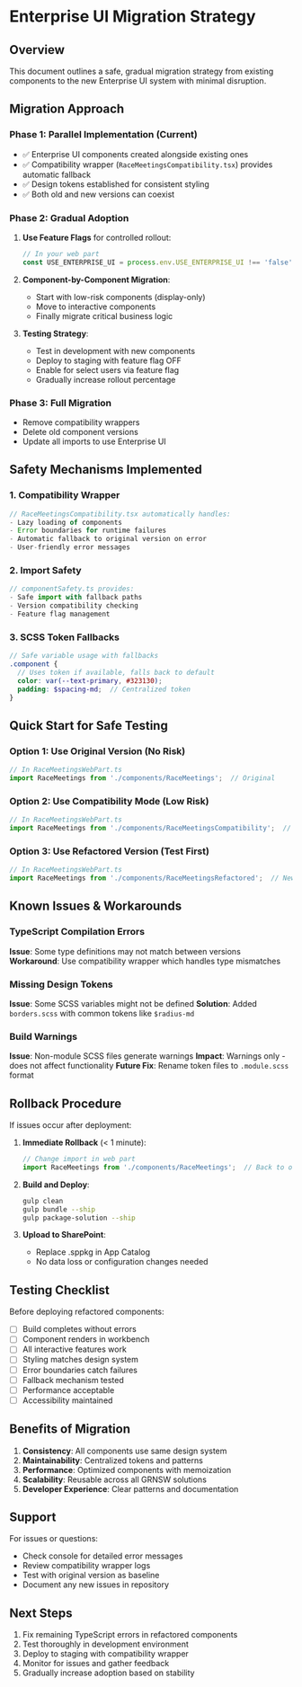 # Enterprise UI Migration Strategy

## Overview
This document outlines a safe, gradual migration strategy from existing components to the new Enterprise UI system with minimal disruption.

## Migration Approach

### Phase 1: Parallel Implementation (Current)
- ✅ Enterprise UI components created alongside existing ones
- ✅ Compatibility wrapper (`RaceMeetingsCompatibility.tsx`) provides automatic fallback
- ✅ Design tokens established for consistent styling
- ✅ Both old and new versions can coexist

### Phase 2: Gradual Adoption
1. **Use Feature Flags** for controlled rollout:
   ```typescript
   // In your web part
   const USE_ENTERPRISE_UI = process.env.USE_ENTERPRISE_UI !== 'false';
   ```

2. **Component-by-Component Migration**:
   - Start with low-risk components (display-only)
   - Move to interactive components
   - Finally migrate critical business logic

3. **Testing Strategy**:
   - Test in development with new components
   - Deploy to staging with feature flag OFF
   - Enable for select users via feature flag
   - Gradually increase rollout percentage

### Phase 3: Full Migration
- Remove compatibility wrappers
- Delete old component versions
- Update all imports to use Enterprise UI

## Safety Mechanisms Implemented

### 1. Compatibility Wrapper
```typescript
// RaceMeetingsCompatibility.tsx automatically handles:
- Lazy loading of components
- Error boundaries for runtime failures
- Automatic fallback to original version on error
- User-friendly error messages
```

### 2. Import Safety
```typescript
// componentSafety.ts provides:
- Safe import with fallback paths
- Version compatibility checking
- Feature flag management
```

### 3. SCSS Token Fallbacks
```scss
// Safe variable usage with fallbacks
.component {
  // Uses token if available, falls back to default
  color: var(--text-primary, #323130);
  padding: $spacing-md;  // Centralized token
}
```

## Quick Start for Safe Testing

### Option 1: Use Original Version (No Risk)
```typescript
// In RaceMeetingsWebPart.ts
import RaceMeetings from './components/RaceMeetings';  // Original
```

### Option 2: Use Compatibility Mode (Low Risk)
```typescript
// In RaceMeetingsWebPart.ts
import RaceMeetings from './components/RaceMeetingsCompatibility';  // Auto-fallback
```

### Option 3: Use Refactored Version (Test First)
```typescript
// In RaceMeetingsWebPart.ts
import RaceMeetings from './components/RaceMeetingsRefactored';  // New version
```

## Known Issues & Workarounds

### TypeScript Compilation Errors
**Issue**: Some type definitions may not match between versions
**Workaround**: Use compatibility wrapper which handles type mismatches

### Missing Design Tokens
**Issue**: Some SCSS variables might not be defined
**Solution**: Added `borders.scss` with common tokens like `$radius-md`

### Build Warnings
**Issue**: Non-module SCSS files generate warnings
**Impact**: Warnings only - does not affect functionality
**Future Fix**: Rename token files to `.module.scss` format

## Rollback Procedure

If issues occur after deployment:

1. **Immediate Rollback** (< 1 minute):
   ```typescript
   // Change import in web part
   import RaceMeetings from './components/RaceMeetings';  // Back to original
   ```

2. **Build and Deploy**:
   ```bash
   gulp clean
   gulp bundle --ship
   gulp package-solution --ship
   ```

3. **Upload to SharePoint**:
   - Replace .sppkg in App Catalog
   - No data loss or configuration changes needed

## Testing Checklist

Before deploying refactored components:

- [ ] Build completes without errors
- [ ] Component renders in workbench
- [ ] All interactive features work
- [ ] Styling matches design system
- [ ] Error boundaries catch failures
- [ ] Fallback mechanism tested
- [ ] Performance acceptable
- [ ] Accessibility maintained

## Benefits of Migration

1. **Consistency**: All components use same design system
2. **Maintainability**: Centralized tokens and patterns
3. **Performance**: Optimized components with memoization
4. **Scalability**: Reusable across all GRNSW solutions
5. **Developer Experience**: Clear patterns and documentation

## Support

For issues or questions:
- Check console for detailed error messages
- Review compatibility wrapper logs
- Test with original version as baseline
- Document any new issues in repository

## Next Steps

1. Fix remaining TypeScript errors in refactored components
2. Test thoroughly in development environment
3. Deploy to staging with compatibility wrapper
4. Monitor for issues and gather feedback
5. Gradually increase adoption based on stability